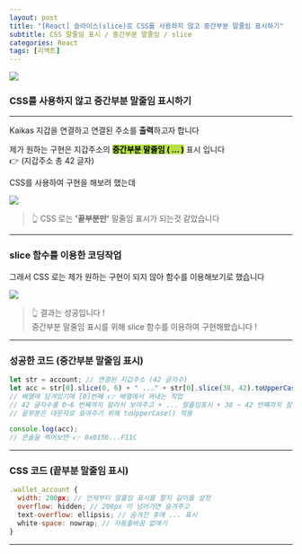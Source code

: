```yaml
---
layout: post
title: "[React] 슬라이스(slice)로 CSS를 사용하지 않고 중간부분 말줄임 표시하기"
subtitle: CSS 말줄임 표시 / 중간부분 말줄임 / slice
categories: React
tags: [리액트]
---
```


![](https://velog.velcdn.com/images/-__-/post/8c408976-3fa9-4d5f-8249-6825c3a47403/image.png)

### CSS를 사용하지 않고 중간부분 말줄임 표시하기

---

Kaikas 지갑을 연결하고 연결된 주소를 **출력**하고자 합니다

제가 원하는 구현은 지갑주소의 <span style="background-color:#B5E045; color:#000;">**중간부분 말줄임 ( ... )**</span> 표시 입니다<br>
👉 (지갑주소 총 42 글자)

CSS를 사용하여 구현을 해보려 했는데

![](https://velog.velcdn.com/images/-__-/post/0231901e-e301-4886-a0db-376a46e398e4/image.png)

> 👆 CSS 로는 **'끝부분만'** 말줄임 표시가 되는것 같았습니다

---

### slice 함수를 이용한 코딩작업

그래서 CSS 로는 제가 원하는 구현이 되지 않아 함수를 이용해보기로 했습니다

![](https://velog.velcdn.com/images/-__-/post/2af813fb-a496-497e-8f91-baa1c1df7648/image.png)

> 👆 결과는 성공입니다 !<br>
> 중간부분 말줄임 표시를 위해 slice 함수를 이용하여 구현해봤습니다 !

---

### 성공한 코드 (중간부분 말줄임 표시)

```js
let str = account; // 연결된 지갑주소 (42 글자수)
let acc = str[0].slice(0, 6) + " ..." + str[0].slice(38, 42).toUpperCase();
// 배열에 담겨있기에 [0]번째 👉 배열에서 꺼내는 작업
// 42 글자수를 0~6 번째까지 잘라서 보여주고 + ... 말줄임표시 + 38 ~ 42 번째까지 잘라서 보여준다
// 끝부분은 대문자로 표여주기 위해 toUpperCase() 적용

console.log(acc);
// 콘솔을 찍어보면 👉 0x0156...F11C
```

---

### CSS 코드 (끝부분 말줄임 표시)

```js
.wallet_account {
  width: 200px; // 언제부터 말줄임 표시를 할지 길이를 설정
  overflow: hidden; // 200px 이 넘어가면 숨겨주고
  text-overflow: ellipsis; // 숨겨진 후에 ... 표시
  white-space: nowrap; // 자동줄바꿈 없애기
}
```

---
